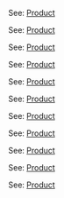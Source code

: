 See: [Product](https://github.com/winlinvip/simple-rtmp-server/wiki/v1_CN_Product)

See: [Product](https://github.com/winlinvip/simple-rtmp-server/wiki/v1_CN_Product)

See: [Product](https://github.com/winlinvip/simple-rtmp-server/wiki/v1_CN_Product)

See: [Product](https://github.com/winlinvip/simple-rtmp-server/wiki/v1_CN_Product)

See: [Product](https://github.com/winlinvip/simple-rtmp-server/wiki/v1_CN_Product)

See: [Product](https://github.com/winlinvip/simple-rtmp-server/wiki/v1_CN_Product)

See: [Product](https://github.com/winlinvip/simple-rtmp-server/wiki/v1_CN_Product)

See: [Product](https://github.com/winlinvip/simple-rtmp-server/wiki/v1_CN_Product)

See: [Product](https://github.com/winlinvip/simple-rtmp-server/wiki/v1_CN_Product)

See: [Product](https://github.com/winlinvip/simple-rtmp-server/wiki/v1_CN_Product)

See: [Product](https://github.com/winlinvip/simple-rtmp-server/wiki/v1_CN_Product)

